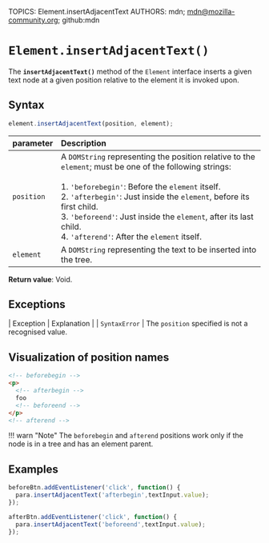 TOPICS: Element.insertAdjacentText
AUTHORS: mdn; mdn@mozilla-community.org; github:mdn

# `Element.insertAdjacentText()`

The **`insertAdjacentText()`** method of the `Element` interface inserts a given text node at a
given position relative to the element it is invoked upon.

## Syntax

```javascript
element.insertAdjacentText(position, element);
```

| parameter | Description |
| :-- | :-- |
| `position` | A `DOMString` representing the position relative to the `element`; must be one of the following strings:<br><br>1. `'beforebegin'`: Before the `element` itself.<br>2. `'afterbegin'`: Just inside the `element`, before its first child.<br>3. `'beforeend'`: Just inside the `element`, after its last child.<br>4. `'afterend'`: After the `element` itself. |
| `element` | A `DOMString` representing the text to be inserted into the tree. |

**Return value**: Void.

## Exceptions

| Exception | Explanation |
| `SyntaxError` | The `position` specified is not a recognised value.

## Visualization of position names

```html
<!-- beforebegin -->
<p>
  <!-- afterbegin -->
  foo
  <!-- beforeend -->
</p>
<!-- afterend -->
```

!!! warn "Note"
    The `beforebegin` and `afterend` positions work only if the node is in a tree and has an
    element parent.

## Examples

```javascript
beforeBtn.addEventListener('click', function() {
  para.insertAdjacentText('afterbegin',textInput.value);
});

afterBtn.addEventListener('click', function() {
  para.insertAdjacentText('beforeend',textInput.value);
});
```
